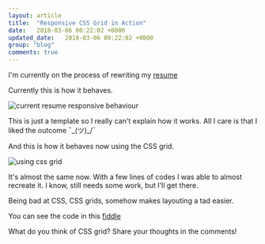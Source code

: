 ```yaml
---
layout: article
title:  "Responsive CSS Grid in Action"
date:   2018-03-06 00:22:02 +0800
updated_date:   2018-03-06 00:22:02 +0800
group: "blog"
comments: true
---
```

I'm currently on the process of rewriting my [resume](https://iamdevlinph.github.io/resume/)

Currently this is how it behaves.

![current resume responsive behaviour](https://iamdevlinph.github.io/blog/img/css-grid-in-action/current_resume_behaviour.gif)

This is just a template so I really can't explain how it works. All I care is that I liked the outcome ¯\_(ツ)_/¯

And this is how it behaves now using the CSS grid.

![using css grid](https://iamdevlinph.github.io/blog/img/css-grid-in-action/resume_in_css_grid.gif)

It's almost the same now. With a few lines of codes I was able to almost recreate it. I know, still needs some work, but I'll get there.

Being bad at CSS, CSS grids, somehow makes layouting a tad easier.

You can see the code in this [fiddle](https://jsfiddle.net/iamdevlinph/zytofwuj/)

What do you think of CSS grid? Share your thoughts in the comments!
